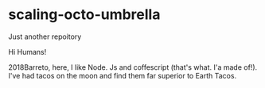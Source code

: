 # scaling-octo-umbrella
Just another repoitory



Hi Humans!

2018Barreto, here, I like Node. Js and coffescript (that's what. I'a made of!). I've had tacos on the moon and find them far superior to Earth Tacos.
